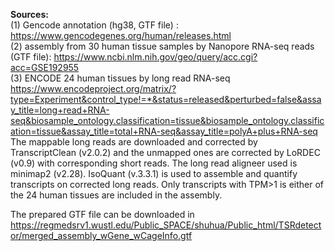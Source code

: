 **Sources:**</br>
(1) Gencode annotation (hg38, GTF file) : https://www.gencodegenes.org/human/releases.html</br>
(2) assembly from 30 human tissue samples by Nanopore RNA-seq reads (GTF file): https://www.ncbi.nlm.nih.gov/geo/query/acc.cgi?acc=GSE192955</br>
(3) ENCODE 24 human tissues by long read RNA-seq https://www.encodeproject.org/matrix/?type=Experiment&control_type!=*&status=released&perturbed=false&assay_title=long+read+RNA-seq&biosample_ontology.classification=tissue&biosample_ontology.classification=tissue&assay_title=total+RNA-seq&assay_title=polyA+plus+RNA-seq The mappable long reads are downloaded and corrected by TranscriptClean (v2.0.2) and the unmapped ones are corrected by LoRDEC (v0.9) with corresponding short reads. The long read aligneer used is minimap2 (v2.28). IsoQuant (v.3.3.1) is used to assemble and quantify transcripts on corrected long reads. Only transcripts with TPM>1 is either of the 24 human tissues are included in the assembly.</br>

The prepared GTF file can be downloaded in </br> https://regmedsrv1.wustl.edu/Public_SPACE/shuhua/Public_html/TSRdetector/merged_assembly_wGene_wCageInfo.gtf </br>
